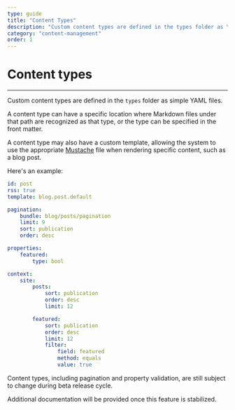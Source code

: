 ```yaml
---
type: guide
title: "Content Types"
description: "Custom content types are defined in the types folder as YAML files, with paths or front matter used to identify the type."
category: "content-management"
order: 1
---
```


# Content types
---

Custom content types are defined in the `types` folder as simple YAML files.

A content type can have a specific location where Markdown files under that path are recognized as that type, or the type can be specified in the front matter.

A content type may also have a custom template, allowing the system to use the appropriate [Mustache](/docs/themes/mustache-templates/) file when rendering specific content, such as a blog post.

Here's an example:

```yaml
id: post
rss: true
template: blog.post.default

pagination:
    bundle: blog/posts/pagination
    limit: 9
    sort: publication
    order: desc

properties:
    featured:
        type: bool

context:
    site:
        posts:
            sort: publication
            order: desc
            limit: 12

        featured:
            sort: publication
            order: desc
            limit: 12
            filter:
                field: featured
                method: equals
                value: true

```

Content types, including pagination and property validation, are still subject to change during beta release cycle.

Additional documentation will be provided once this feature is stabilized.
